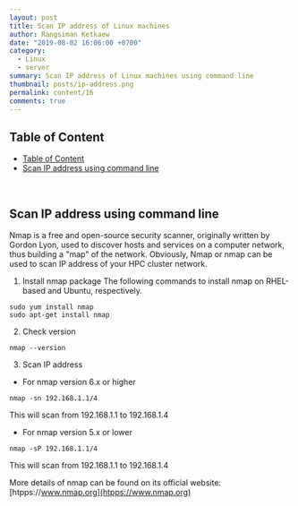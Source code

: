 ```yaml
---
layout: post
title: Scan IP address of Linux machines
author: Rangsiman Ketkaew
date: "2019-08-02 16:06:00 +0700"
category:
  - Linux
  - server
summary: Scan IP address of Linux machines using command line
thumbnail: posts/ip-address.png
permalink: content/16
comments: true
---
```


## Table of Content

- [Table of Content](#table-of-content)
- [Scan IP address using command line](#scan-ip-address-using-command-line)

<br>

## Scan IP address using command line

Nmap is a free and open-source security scanner, originally written by Gordon Lyon, used to discover hosts and services on a computer network, thus building a "map" of the network. Obviously, Nmap or nmap can be used to scan IP address of your HPC cluster network.

1. Install nmap package
The following commands to install nmap on RHEL-based and Ubuntu, respectively.
```
sudo yum install nmap
sudo apt-get install nmap
```

2. Check version
```
nmap --version
```

3. Scan IP address
- For nmap version 6.x or higher   
```
nmap -sn 192.168.1.1/4       
```
This will scan from 192.168.1.1 to 192.168.1.4
- For nmap version 5.x or lower    
```
nmap -sP 192.168.1.1/4
```
This will scan from 192.168.1.1 to 192.168.1.4

More details of nmap can be found on its official website: [htpps://www.nmap.org](htpps://www.nmap.org)
